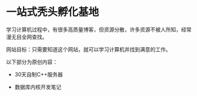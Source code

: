 # 一站式秃头孵化基地

学习计算机过程中，有很多高质量博客，但资源分散，许多资源不被人所知，经常漫无目全网查找。

网站目标：只需要知道这个网站，就可以学习计算机并找到满意的工作。

以下部分为原创内容：

- 30天自制C++服务器

- 数据库内核开发笔记
